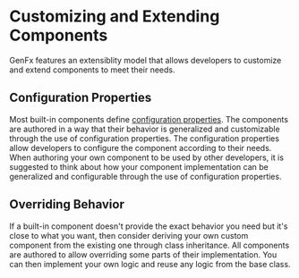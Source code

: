 # Customizing and Extending Components
GenFx features an extensiblity model that allows developers to customize and extend components to meet their needs.

## Configuration Properties
Most built-in components define [configuration properties](component_model.md#configuration).  The components are authored in a way that their behavior is generalized and customizable through the use of configuration properties. The configuration properties allow developers to configure the component according to their needs.  When authoring your own component to be used by other developers, it is suggested to think about how your component implementation can be generalized and configurable through the use of configuration properties.

## Overriding Behavior
If a built-in component doesn't provide the exact behavior you need but it's close to what you want, then consider deriving your own custom component from the existing one through class inheritance. All components are authored to allow overriding some parts of their implementation. You can then implement your own logic and reuse any logic from the base class.